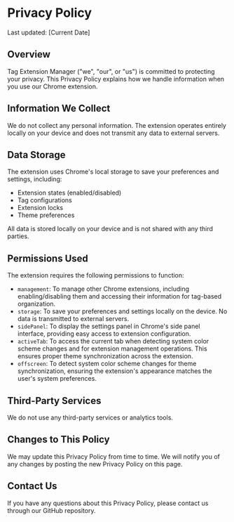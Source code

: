 # Privacy Policy

Last updated: [Current Date]

## Overview

Tag Extension Manager ("we", "our", or "us") is committed to protecting your privacy. This Privacy Policy explains how we handle information when you use our Chrome extension.

## Information We Collect

We do not collect any personal information. The extension operates entirely locally on your device and does not transmit any data to external servers.

## Data Storage

The extension uses Chrome's local storage to save your preferences and settings, including:

- Extension states (enabled/disabled)
- Tag configurations
- Extension locks
- Theme preferences

All data is stored locally on your device and is not shared with any third parties.

## Permissions Used

The extension requires the following permissions to function:

- `management`: To manage other Chrome extensions, including enabling/disabling them and accessing their information for tag-based organization.
- `storage`: To save your preferences and settings locally on the device. No data is transmitted to external servers.
- `sidePanel`: To display the settings panel in Chrome's side panel interface, providing easy access to extension configuration.
  <!-- - `tabs`: To open extension options pages when requested by the user, allowing direct access to extension settings. -->
  <!-- - `scripting`: To detect system color scheme changes in the background, ensuring the extension's appearance matches the user's system preferences. It is also used to interact with web pages when necessary for extension management functionality. -->
- `activeTab`: To access the current tab when detecting system color scheme changes and for extension management operations. This ensures proper theme synchronization across the extension.
- `offscreen`: To detect system color scheme changes for theme synchronization, ensuring the extension's appearance matches the user's system preferences.

## Third-Party Services

We do not use any third-party services or analytics tools.

## Changes to This Policy

We may update this Privacy Policy from time to time. We will notify you of any changes by posting the new Privacy Policy on this page.

## Contact Us

If you have any questions about this Privacy Policy, please contact us through our GitHub repository.
